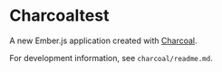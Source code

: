 # Charcoaltest

A new Ember.js application created with [Charcoal](https://github.com/thomasboyt/charcoal).

For development information, see `charcoal/readme.md`.
